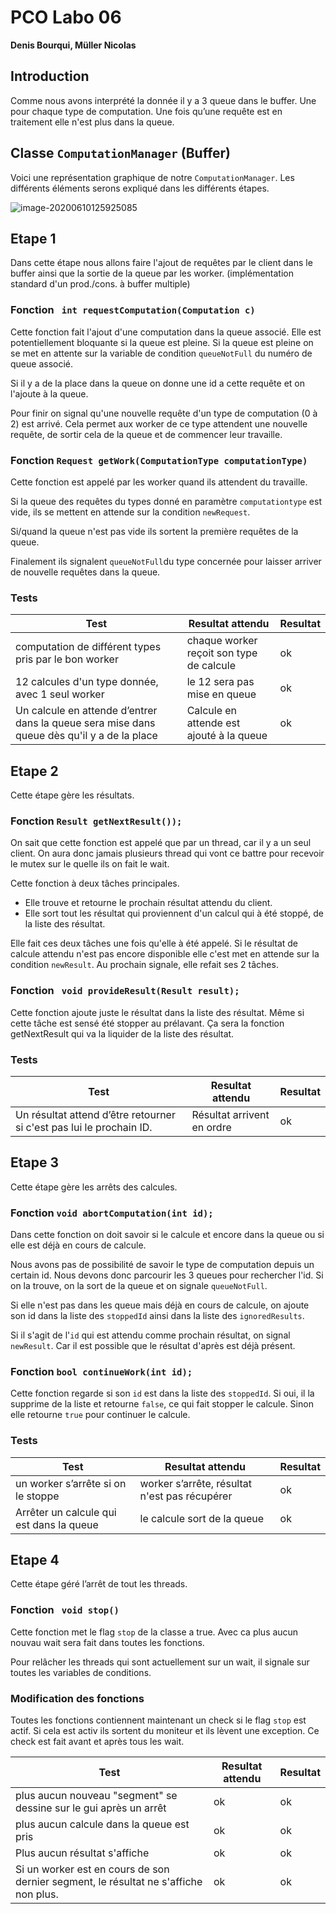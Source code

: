 # PCO Labo 06

**Denis Bourqui, Müller Nicolas**

## Introduction

Comme nous avons interprété la donnée il y a 3 queue dans le buffer. Une pour chaque type de computation. Une fois qu’une requête est en traitement elle n'est plus dans la queue. 

## Classe `ComputationManager` (Buffer)

Voici une représentation graphique de notre `ComputationManager`. Les différents éléments serons expliqué dans les différents étapes.

![image-20200610125925085](/mnt/reds/home/reds/pco20_student/labo6/img/dia.png)

## Etape 1

Dans cette étape nous allons faire l'ajout de requêtes par le client dans le buffer ainsi que la sortie de la queue par les worker. (implémentation standard d'un prod./cons. à buffer multiple)

### Fonction ` int requestComputation(Computation c)`

Cette fonction fait l'ajout d'une computation dans la queue associé. Elle est potentiellement bloquante si la queue est pleine.  Si la queue est pleine on se met en attente sur la variable de condition `queueNotFull` du numéro de queue associé. 

Si il y a de la place dans la queue on donne une id a cette requête et on l'ajoute à la queue. 

Pour finir on signal qu'une nouvelle requête d'un type de computation (0 à 2) est arrivé. Cela permet aux worker de ce type attendent une nouvelle requête, de sortir cela de la queue et de commencer leur travaille.

### Fonction `Request getWork(ComputationType computationType)`

Cette fonction est appelé par les worker quand ils attendent du travaille. 

Si la queue des requêtes du types donné en paramètre `computationtype` est vide, ils se mettent en attende sur la condition `newRequest`. 

Si/quand la queue n'est pas vide ils sortent la première requêtes de la queue.

Finalement ils signalent `queueNotFull`du type concernée pour laisser arriver de nouvelle requêtes dans la queue.  

### Tests

| Test                                                         | Resultat attendu                         | Resultat |
| ------------------------------------------------------------ | ---------------------------------------- | -------- |
| computation de différent types pris par le bon worker        | chaque worker reçoit son type de calcule | ok       |
| 12 calcules d'un type donnée, avec 1 seul worker             | le 12 sera pas mise en queue             | ok       |
| Un calcule en attende d’entrer dans la queue sera mise dans queue dès qu'il y a de la place | Calcule en attende est ajouté à la queue | ok       |



## Etape 2

Cette étape gère les résultats.

### Fonction `Result getNextResult());` 

On sait que cette fonction est appelé que par un thread, car il y a un seul client. On aura donc jamais plusieurs thread qui vont ce battre pour recevoir le mutex sur le quelle ils on fait le wait. 

Cette fonction à deux tâches principales. 

* Elle trouve et retourne le prochain résultat attendu du client.
* Elle sort tout les résultat qui proviennent d'un calcul qui à été stoppé, de la liste des résultat.

Elle fait ces deux tâches une fois qu'elle à été appelé. Si le résultat de calcule attendu n'est pas encore disponible elle c'est met en attende sur la condition `newResult`. Au prochain signale, elle refait ses 2 tâches.  

### Fonction ` void provideResult(Result result);`

Cette fonction ajoute juste le résultat dans la liste des résultat. Même si cette tâche est sensé été stopper au prélavant. Ça sera la fonction getNextResult qui va la liquider de la liste des résultat.

### Tests

| Test                                                         | Resultat attendu           | Resultat |
| ------------------------------------------------------------ | -------------------------- | -------- |
| Un résultat attend d’être retourner si c'est pas lui le prochain ID. | Résultat arrivent en ordre | ok       |



## Etape 3

Cette étape gère les arrêts des calcules.

### Fonction `void abortComputation(int id); `

Dans cette fonction on doit savoir si le calcule et encore dans la queue ou si elle est déjà en cours de calcule. 

Nous avons pas de possibilité de savoir le type de computation depuis un certain id. Nous devons donc parcourir les 3 queues pour rechercher l'id. Si on la trouve, on la sort de la queue et on signale `queueNotFull`.

Si elle n'est pas dans les queue mais déjà en cours de calcule, on ajoute son id dans la liste des `stoppedId` ainsi dans la liste des `ignoredResults`. 

Si il s'agit de l'`id` qui est attendu comme prochain résultat, on signal `newResult`. Car il est possible que le résultat d'après est déjà présent.  

### Fonction `bool continueWork(int id);`

Cette fonction regarde si son `id` est dans la liste des `stoppedId`.  Si oui, il la supprime de la liste et retourne `false`, ce qui fait stopper le calcule. Sinon elle retourne `true` pour continuer le calcule. 

### Tests

| Test                                     | Resultat attendu                              | Resultat |
| ---------------------------------------- | --------------------------------------------- | -------- |
| un worker s’arrête si on le stoppe       | worker s’arrête, résultat n'est pas récupérer | ok       |
| Arrêter un calcule qui est dans la queue | le calcule sort de la queue                   | ok       |



## Etape 4

Cette étape géré l’arrêt de tout les threads.

### Fonction ` void stop()`

Cette fonction met le flag `stop` de la classe a true. Avec ca plus aucun nouvau wait sera fait dans toutes les fonctions.

Pour relâcher les threads qui sont actuellement sur un wait, il signale sur toutes les variables de conditions. 

### Modification des fonctions

Toutes les fonctions contiennent maintenant un check si le flag `stop` est actif. Si cela est activ ils sortent du moniteur et ils lèvent une exception. Ce check est fait avant et après tous les wait.

| Test                                                         | Resultat attendu | Resultat |
| ------------------------------------------------------------ | ---------------- | -------- |
| plus aucun nouveau "segment" se dessine sur le gui après un arrêt | ok               | ok       |
| plus aucun calcule dans la queue est pris                    | ok               | ok       |
| Plus aucun résultat s'affiche                                | ok               | ok       |
| Si un worker est en cours de son dernier segment, le résultat ne s'affiche non plus. | ok               | ok       |